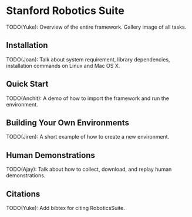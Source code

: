 # Stanford Robotics Suite
TODO(Yuke): Overview of the entire framework. Gallery image of all tasks.

## Installation
TODO(Joan): Talk about system requirement, library dependencies, installation commands on Linux and Mac OS X.

## Quick Start
TODO(Anchit): A demo of how to import the framework and run the environment.

## Building Your Own Environments
TODO(Jiren): A short example of how to create a new environment.

## Human Demonstrations
TODO(Ajay): Talk about how to collect, download, and replay human demonstrations.

## Citations
TODO(Yuke): Add bibtex for citing RoboticsSuite.
